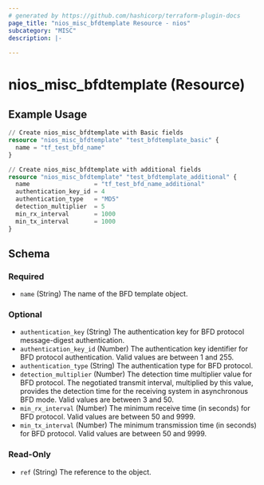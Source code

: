 ```yaml
---
# generated by https://github.com/hashicorp/terraform-plugin-docs
page_title: "nios_misc_bfdtemplate Resource - nios"
subcategory: "MISC"
description: |-
  
---
```


# nios_misc_bfdtemplate (Resource)



## Example Usage

```terraform
// Create nios_misc_bfdtemplate with Basic fields
resource "nios_misc_bfdtemplate" "test_bfdtemplate_basic" {
  name = "tf_test_bfd_name"
}

// Create nios_misc_bfdtemplate with additional fields
resource "nios_misc_bfdtemplate" "test_bfdtemplate_additional" {
  name                  = "tf_test_bfd_name_additional"
  authentication_key_id = 4
  authentication_type   = "MD5"
  detection_multiplier  = 5
  min_rx_interval       = 1000
  min_tx_interval       = 1000
}
```

<!-- schema generated by tfplugindocs -->
## Schema

### Required

- `name` (String) The name of the BFD template object.

### Optional

- `authentication_key` (String) The authentication key for BFD protocol message-digest authentication.
- `authentication_key_id` (Number) The authentication key identifier for BFD protocol authentication. Valid values are between 1 and 255.
- `authentication_type` (String) The authentication type for BFD protocol.
- `detection_multiplier` (Number) The detection time multiplier value for BFD protocol. The negotiated transmit interval, multiplied by this value, provides the detection time for the receiving system in asynchronous BFD mode. Valid values are between 3 and 50.
- `min_rx_interval` (Number) The minimum receive time (in seconds) for BFD protocol. Valid values are between 50 and 9999.
- `min_tx_interval` (Number) The minimum transmission time (in seconds) for BFD protocol. Valid values are between 50 and 9999.

### Read-Only

- `ref` (String) The reference to the object.
